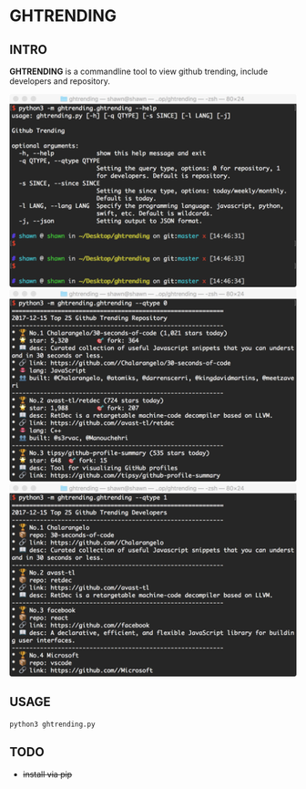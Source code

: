 # GHTRENDING

## INTRO

**GHTRENDING** is a commandline tool to view github trending, include developers and repository.

![help](./screenshot/help.png)
![repository](./screenshot/repository.png)
![developers](./screenshot/developers.png)

## USAGE

    python3 ghtrending.py

## TODO

* ~~install via pip~~


